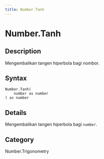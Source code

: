 ```yaml
---
title: Number.Tanh
---
```


# Number.Tanh


## Description

Mengembalikan tangen hiperbola bagi nombor.


## Syntax

```powerquery
Number.Tanh(
    number as number
) as number
```


## Details

Mengembalikan tangen hiperbola bagi <code>number</code>.



## Category
Number.Trigonometry
